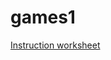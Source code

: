 # games1

[Instruction worksheet](https://docs.google.com/document/d/1jMZyJEPtClQOio2LuB4MbGFuejlhU07A7mdmHGwGGD0/edit?usp=sharing)
